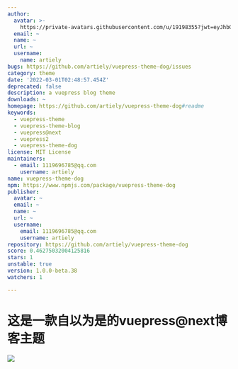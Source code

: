 ```yaml
---
author:
  avatar: >-
    https://private-avatars.githubusercontent.com/u/19198355?jwt=eyJhbGciOiJIUzI1NiIsInR5cCI6IkpXVCJ9.eyJpc3MiOiJnaXRodWIuY29tIiwiYXVkIjoicmF3LmdpdGh1YnVzZXJjb250ZW50LmNvbSIsImtleSI6ImtleTEiLCJleHAiOjE3MzQ2NzM1NjAsIm5iZiI6MTczNDY3MjM2MCwicGF0aCI6Ii91LzE5MTk4MzU1In0.mt5VkB4v38nO-5yZDQe4JqQpRsq-OXNMOc1LUSgX73w&v=4
  email: ~
  name: ~
  url: ~
  username:
    name: artiely
bugs: https://github.com/artiely/vuepress-theme-dog/issues
category: theme
date: '2022-03-01T02:48:57.454Z'
deprecated: false
description: a vuepress blog theme
downloads: ~
homepage: https://github.com/artiely/vuepress-theme-dog#readme
keywords:
  - vuepress-theme
  - vuepress-theme-blog
  - vuepress@next
  - vuepress2
  - vuepress-theme-dog
license: MIT License
maintainers:
  - email: 1119696785@qq.com
    username: artiely
name: vuepress-theme-dog
npm: https://www.npmjs.com/package/vuepress-theme-dog
publisher:
  avatar: ~
  email: ~
  name: ~
  url: ~
  username:
    email: 1119696785@qq.com
    username: artiely
repository: https://github.com/artiely/vuepress-theme-dog
score: 0.46275032004125816
stars: 1
unstable: true
version: 1.0.0-beta.38
watchers: 1

---
```


# 这是一款自以为是的vuepress@next博客主题

![](https://gitee.com/artiely/Figure-bed/raw/master/20220225160753.png)